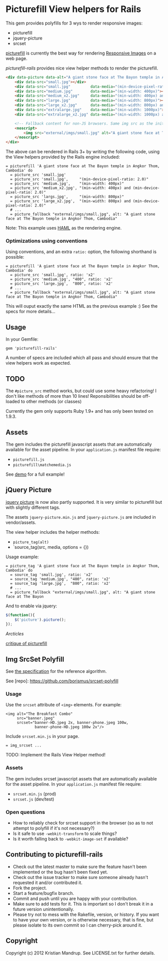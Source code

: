 # Picturefill View helpers for Rails

This gem provides polyfills for 3 wys to render responsive images:

* picturefill
* jquery-picture
* srcset

[picturefill](https://github.com/scottjehl/picturefill) is currently the best way for rendering [Responsive Images](http://5by5.tv/webahead/25) on a web page.

*picturefill-rails* provides nice view helper methods to render the picturefill.

```html
<div data-picture data-alt="A giant stone face at The Bayon temple in Angkor Thom, Cambodia">
    <div data-src="small.jpg"></div>
    <div data-src="small.jpg"         data-media="(min-device-pixel-ratio: 2.0)"></div>
    <div data-src="medium.jpg"        data-media="(min-width: 400px)"></div>
    <div data-src="medium_x2.jpg"     data-media="(min-width: 400px) and (min-device-pixel-ratio: 2.0)"></div>
    <div data-src="large.jpg"         data-media="(min-width: 800px)"></div>
    <div data-src="large_x2.jpg"      data-media="(min-width: 800px) and (min-device-pixel-ratio: 2.0)"></div>  
    <div data-src="extralarge.jpg"    data-media="(min-width: 1000px)"></div>
    <div data-src="extralarge_x2.jpg" data-media="(min-width: 1000px) and (min-device-pixel-ratio: 2.0)"></div> 

    <!-- Fallback content for non-JS browsers. Same img src as the initial, unqualified source element. -->
    <noscript>
        <img src="external/imgs/small.jpg" alt="A giant stone face at The Bayon temple in Angkor Thom, Cambodia">
    </noscript>
</div>
```   

The above can be rendered in Rails 3+ by writing the following code, using the View helpers provided by the Rails engine included: 

```haml
= picturefill 'A giant stone face at The Bayon temple in Angkor Thom, Cambodia' do
  = picture_src 'small.jpg'
  = picture_src 'small.jpg',     "(min-device-pixel-ratio: 2.0)"
  = picture_src 'medium.jpg',    "(min-width: 400px)"
  = picture_src 'medium_x2.jpg', "(min-width: 400px) and (min-device-pixel-ratio: 2.0)"
  = picture_src 'largs.jpg',     "(min-width: 800px)"
  = picture_src 'large_x2.jpg',  "(min-width: 800px) and (min-device-pixel-ratio: 2.0)"
  # ...
  = picture_fallback "external/imgs/small.jpg", alt: "A giant stone face at The Bayon temple in Angkor Thom, Cambodia" 
```

Note: This example uses [HAML](https://github.com/haml/haml) as the rendering engine.

### Optimizations using conventions

Using conventions, and an extra `ratio:` option, the following shorthand is possible:

```haml
= picturefill 'A giant stone face at The Bayon temple in Angkor Thom, Cambodia' do
  = picture_src 'small.jpg', ratio: 'x2'
  = picture_src 'medium.jpg', "400", ratio: 'x2'
  = picture_src 'large.jpg',  "800", ratio: 'x2'  
  # ...
  = picture_fallback "external/imgs/small.jpg", alt: "A giant stone face at The Bayon temple in Angkor Thom, Cambodia"
```

This will ouput exactly the same HTML as the previous example :)
See the specs for more details...

## Usage

In your Gemfile:

`gem 'picturefill-rails'`

A number of specs are included which all pass and should ensure that the view helpers work as expected.

## TODO

The `#picture_src` method works, but could use some heavy refactoring! I don't like methods of more than 10 lines! Reponsibilities should be off-loaded to other methods (or classes)

Currently the gem only supports Ruby 1.9+ and has only been tested on 1.9.3.

## Assets

The gem includes the picturefill javascript assets that are automatically available for the asset pipeline. In your `application.js` manifest file require:

* `picturefill.js`
* `picturefill\matchemedia.js`

See [demo](http://scottjehl.github.com/picturefill/) for a full example!

## jQuery Picture

[jquery picture](http://jquerypicture.com/) is now also partly supported. It is very similar to picturefill but with slightly different tags.

The assets `jquery-picture.min.js` and `jquery-picture.js` are included in vendor/assets.

The view helper includes the helper methods:

* `picture_tag(alt)`
* `source_tag(src, media, options = {})

Usage example:

```haml
= picture_tag 'A giant stone face at The Bayon temple in Angkor Thom, Cambodia' do
  = source_tag 'small.jpg', ratio: 'x2'
  = source_tag 'medium.jpg', "400", ratio: 'x2'
  = source_tag 'large.jpg',  "800", ratio: 'x2'  
  # ...
  = picture_fallback "external/imgs/small.jpg", alt: "A giant stone face at The Bayon 
```

And to enable via jquery:

```javascript
$(function(){
    $('picture').picture();
});
```

*Arcticles*

[critique of picturefill](http://oscargodson.com/posts/picturefill-needs-to-die.html)

## Img SrcSet Polyfill

See [the specification][spec] for the reference algorithm.

See [repo]: https://github.com/borismus/srcset-polyfill

### Usage

Use the `srcset` attribute of `<img>` elements. For example:

    <img alt="The Breakfast Combo"
         src="banner.jpeg"
         srcset="banner-HD.jpeg 2x, banner-phone.jpeg 100w,
                 banner-phone-HD.jpeg 100w 2x"/>


Include `srcset.min.js` in your page.

`= img_srcset ...`

TODO: Implement the Rails View Helper method!

### Assets

The gem includes srcset javascript assets that are automatically available for the asset pipeline. In your `application.js` manifest file require:

* `srcset.min.js` (prod)
* `srcset.js` (dev/test)

### Open questions

- How to reliably check for srcset support in the browser (so as to not
  attempt to polyfill if it's not necessary?)
- Is it safe to use `-webkit-transform` to scale things?
- Is it worth falling back to `-webkit-image-set` if available?

[spec]: http://www.whatwg.org/specs/web-apps/current-work/multipage/embedded-content-1.html#processing-the-image-candidates

## Contributing to picturefill-rails
 
* Check out the latest master to make sure the feature hasn't been implemented or the bug hasn't been fixed yet.
* Check out the issue tracker to make sure someone already hasn't requested it and/or contributed it.
* Fork the project.
* Start a feature/bugfix branch.
* Commit and push until you are happy with your contribution.
* Make sure to add tests for it. This is important so I don't break it in a future version unintentionally.
* Please try not to mess with the Rakefile, version, or history. If you want to have your own version, or is otherwise necessary, that is fine, but please isolate to its own commit so I can cherry-pick around it.

## Copyright

Copyright (c) 2012 Kristian Mandrup. See LICENSE.txt for
further details.

